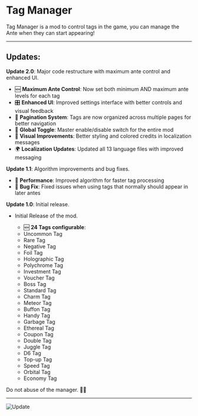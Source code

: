 
# Tag Manager

Tag Manager is a mod to control tags in the game, you can manage the Ante when they can start appearing!

  

---

  

## Updates:

**Update 2.0**: Major code restructure with maximum ante control and enhanced UI.

- 🆕 **Maximum Ante Control**: Now set both minimum AND maximum ante levels for each tag
- 🎛️ **Enhanced UI**: Improved settings interface with better controls and visual feedback
- 📄 **Pagination System**: Tags are now organized across multiple pages for better navigation
- 🔄 **Global Toggle**: Master enable/disable switch for the entire mod
- 🎨 **Visual Improvements**: Better styling and colored credits in localization messages
- 🌍 **Localization Updates**: Updated all 13 language files with improved messaging

**Update 1.1**: Algorithm improvements and bug fixes.

- 🚀 **Performance**: Improved algorithm for faster tag processing
- 🐛 **Bug Fix**: Fixed issues when using tags that normally should appear in later antes

**Update 1.0**: Initial release.

- Initial Release of the mod.

  - 🆕 **24 Tags configurable**:
  - Uncommon Tag
  - Rare Tag
  - Negative Tag
  - Foil Tag
  - Holographic Tag
  - Polychrome Tag
  - Investment Tag
  - Voucher Tag
  - Boss Tag
  - Standard Tag
  - Charm Tag
  - Meteor Tag
  - Buffon Tag
  - Handy Tag
  - Garbage Tag
  - Ethereal Tag
  - Coupon Tag
  - Double Tag
  - Juggle Tag
  - D6 Tag
  - Top-up Tag
  - Speed Tag
  - Orbital Tag
  - Economy Tag

Do not abuse of the manager. 🤚👺
  

---

  

![Update ](https://iili.io/FE6yXdx.jpg)